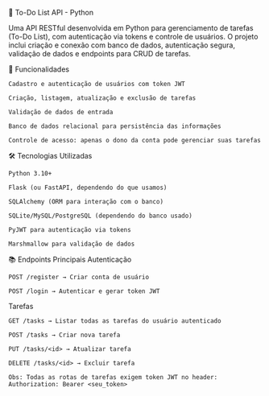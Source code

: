 📝 To-Do List API - Python

Uma API RESTful desenvolvida em Python para gerenciamento de tarefas (To-Do List), com autenticação via tokens e controle de usuários.
O projeto inclui criação e conexão com banco de dados, autenticação segura, validação de dados e endpoints para CRUD de tarefas.


🚀 Funcionalidades

    Cadastro e autenticação de usuários com token JWT

    Criação, listagem, atualização e exclusão de tarefas

    Validação de dados de entrada

    Banco de dados relacional para persistência das informações

    Controle de acesso: apenas o dono da conta pode gerenciar suas tarefas

🛠 Tecnologias Utilizadas

    Python 3.10+

    Flask (ou FastAPI, dependendo do que usamos)

    SQLAlchemy (ORM para interação com o banco)

    SQLite/MySQL/PostgreSQL (dependendo do banco usado)

    PyJWT para autenticação via tokens

    Marshmallow para validação de dados

📚 Endpoints Principais
Autenticação

    POST /register → Criar conta de usuário

    POST /login → Autenticar e gerar token JWT

Tarefas

    GET /tasks → Listar todas as tarefas do usuário autenticado

    POST /tasks → Criar nova tarefa

    PUT /tasks/<id> → Atualizar tarefa

    DELETE /tasks/<id> → Excluir tarefa

    Obs: Todas as rotas de tarefas exigem token JWT no header:
    Authorization: Bearer <seu_token>
